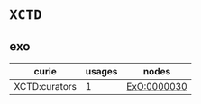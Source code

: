 # `XCTD`

## exo

| curie         |   usages | nodes                                             |
|---------------|----------|---------------------------------------------------|
| XCTD:curators |        1 | [ExO:0000030](https://bioregistry.io/ExO:0000030) |

